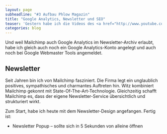 ```yaml
---
layout: page
subheadline: "#3 Aufbau Phlow Magazin"
title: "Google Analytics, Newsletter und SEO"
teaser: 'Gestern habe ich die Videos des <a href="http://www.youtube.com/PhlowMedia">Phlow YouTube-Kanals</a>, die jetzt unter <a href="http://magazin.phlow.de/phlow-tv/">Video</a> zu sehen sind. Heute ist Newsletter dran...'
categories: blog
---
```

Und weil Mailchimp auch Google Analytics im Newsletter-Archiv erlaubt, habe ich gleich auch noch ein Google Analytics-Konto angelegt und auch noch bei Google Webmaster Tools angemeldet.



## Newsletter

Seit Jahren bin ich von Mailchimp fasziniert. Die Firma legt ein unglaublich positives, sympathisches und charmantes Auftreten hin. Witz kombiniert Mailchimp gekonnt mit State-Of-The-Art-Technologie. Gleichzeitig schafft Mailchimp es, dass der eigene Newsletter-Service übersichtlich und strukturiert wirkt.

Zum Start, habe ich heute mit dem Newsletter-Design angefangen. Fertig ist:

* Newsletter Popup – sollte sich in 5 Sekunden von alleine öffnen






<script type="text/javascript" src="//s3.amazonaws.com/downloads.mailchimp.com/js/signup-forms/popup/embed.js" data-dojo-config="usePlainJson: true, isDebug: false"></script><script type="text/javascript">require(["mojo/signup-forms/Loader"], function(L) { L.start({"baseUrl":"mc.us2.list-manage.com","uuid":"acb99fb0411d067a7c7ccdb61","lid":"81e932aa5d"}) })</script>

